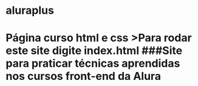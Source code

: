 # aluraplus
<h1>Página curso html e css</h>
>Para rodar este site digite index.html
###Site para praticar técnicas aprendidas nos cursos front-end da Alura
